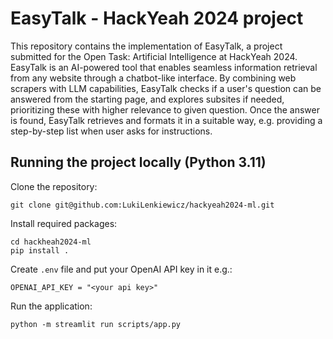 # EasyTalk - HackYeah 2024 project

This repository contains the implementation of EasyTalk, a project submitted for the Open Task: Artificial Intelligence at HackYeah 2024. EasyTalk is an AI-powered tool that enables seamless information retrieval from any website through a chatbot-like interface. By combining web scrapers with LLM capabilities, EasyTalk checks if a user's question can be answered from the starting page, and explores subsites if needed, prioritizing these with higher relevance to given question. Once the answer is found, EasyTalk retrieves and formats it in a suitable way, e.g. providing a step-by-step list when user asks for instructions.

## Running the project locally (Python 3.11)

Clone the repository:
```
git clone git@github.com:LukiLenkiewicz/hackyeah2024-ml.git
```

Install required packages:
```
cd hackheah2024-ml
pip install .
```

Create `.env` file and put your OpenAI API key in it e.g.:
```
OPENAI_API_KEY = "<your api key>"
```

Run the application:
```
python -m streamlit run scripts/app.py
```
